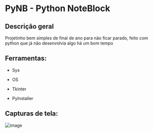 # PyNB - Python NoteBlock

## Descrição geral
Projetinho bem simples de final de ano para não ficar parado, feito com python que já não desenvolvia algo há um bom tempo

## Ferramentas:
- Sys

- OS

- Tkinter

- PyInstaller

## Capturas de tela:
![image](https://github.com/user-attachments/assets/9f9cd2ae-c8bb-4b93-9ed5-43b573baeb5d)
